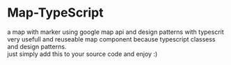 # Map-TypeScript
a map with marker using google map api and design patterns with typescrit  
very usefull and reuseable map component because typescript classess and design patterns.  
just simply add this to your source code and enjoy :)
